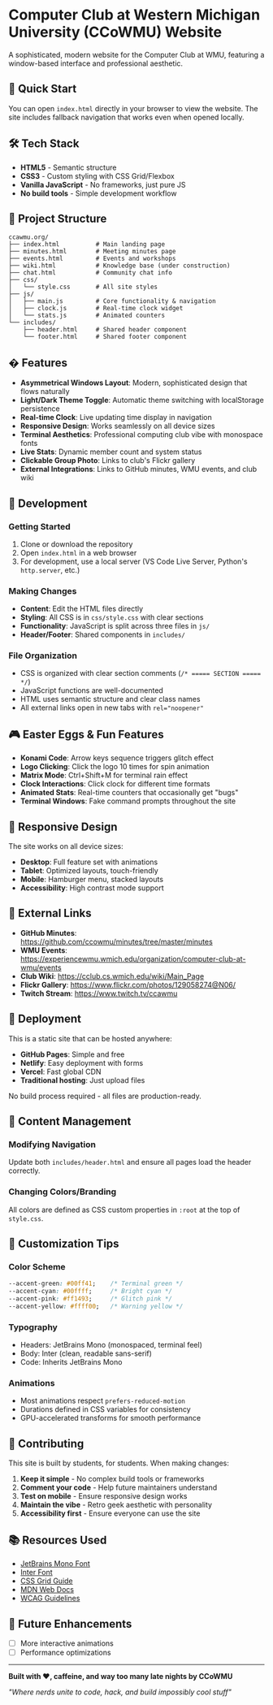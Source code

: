 # Computer Club at Western Michigan University (CCoWMU) Website

A sophisticated, modern website for the Computer Club at WMU, featuring a window-based interface and professional aesthetic.

## 🚀 Quick Start

You can open `index.html` directly in your browser to view the website. The site includes fallback navigation that works even when opened locally.

## 🛠️ Tech Stack

- **HTML5** - Semantic structure  
- **CSS3** - Custom styling with CSS Grid/Flexbox
- **Vanilla JavaScript** - No frameworks, just pure JS
- **No build tools** - Simple development workflow

## 📁 Project Structure

```
ccawmu.org/
├── index.html          # Main landing page
├── minutes.html        # Meeting minutes page
├── events.html         # Events and workshops
├── wiki.html           # Knowledge base (under construction)
├── chat.html           # Community chat info
├── css/
│   └── style.css       # All site styles
├── js/
│   ├── main.js         # Core functionality & navigation
│   ├── clock.js        # Real-time clock widget
│   └── stats.js        # Animated counters
└── includes/
    ├── header.html     # Shared header component
    └── footer.html     # Shared footer component
```

## � Features

- **Asymmetrical Windows Layout**: Modern, sophisticated design that flows naturally
- **Light/Dark Theme Toggle**: Automatic theme switching with localStorage persistence
- **Real-time Clock**: Live updating time display in navigation
- **Responsive Design**: Works seamlessly on all device sizes
- **Terminal Aesthetics**: Professional computing club vibe with monospace fonts
- **Live Stats**: Dynamic member count and system status
- **Clickable Group Photo**: Links to club's Flickr gallery
- **External Integrations**: Links to GitHub minutes, WMU events, and club wiki

## 🔧 Development

### Getting Started
1. Clone or download the repository
2. Open `index.html` in a web browser
3. For development, use a local server (VS Code Live Server, Python's `http.server`, etc.)

### Making Changes
- **Content**: Edit the HTML files directly
- **Styling**: All CSS is in `css/style.css` with clear sections
- **Functionality**: JavaScript is split across three files in `js/`
- **Header/Footer**: Shared components in `includes/`

### File Organization
- CSS is organized with clear section comments (`/* ===== SECTION ===== */`)
- JavaScript functions are well-documented
- HTML uses semantic structure and clear class names
- All external links open in new tabs with `rel="noopener"`

## 🎮 Easter Eggs & Fun Features

- **Konami Code**: Arrow keys sequence triggers glitch effect
- **Logo Clicking**: Click the logo 10 times for spin animation
- **Matrix Mode**: Ctrl+Shift+M for terminal rain effect
- **Clock Interactions**: Click clock for different time formats
- **Animated Stats**: Real-time counters that occasionally get "bugs"
- **Terminal Windows**: Fake command prompts throughout the site

## 📱 Responsive Design

The site works on all device sizes:
- **Desktop**: Full feature set with animations
- **Tablet**: Optimized layouts, touch-friendly
- **Mobile**: Hamburger menu, stacked layouts
- **Accessibility**: High contrast mode support

## 🔗 External Links

- **GitHub Minutes**: https://github.com/ccowmu/minutes/tree/master/minutes
- **WMU Events**: https://experiencewmu.wmich.edu/organization/computer-club-at-wmu/events  
- **Club Wiki**: https://cclub.cs.wmich.edu/wiki/Main_Page
- **Flickr Gallery**: https://www.flickr.com/photos/129058274@N06/
- **Twitch Stream**: https://www.twitch.tv/ccawmu

## 🚀 Deployment

This is a static site that can be hosted anywhere:
- **GitHub Pages**: Simple and free
- **Netlify**: Easy deployment with forms
- **Vercel**: Fast global CDN
- **Traditional hosting**: Just upload files

No build process required - all files are production-ready.

## 📝 Content Management

### Modifying Navigation
Update both `includes/header.html` and ensure all pages load the header correctly.

### Changing Colors/Branding
All colors are defined as CSS custom properties in `:root` at the top of `style.css`.

## 🎨 Customization Tips

### Color Scheme
```css
--accent-green: #00ff41;    /* Terminal green */
--accent-cyan: #00ffff;     /* Bright cyan */
--accent-pink: #ff1493;     /* Glitch pink */
--accent-yellow: #ffff00;   /* Warning yellow */
```

### Typography
- Headers: JetBrains Mono (monospaced, terminal feel)
- Body: Inter (clean, readable sans-serif)
- Code: Inherits JetBrains Mono

### Animations
- Most animations respect `prefers-reduced-motion`
- Durations defined in CSS variables for consistency
- GPU-accelerated transforms for smooth performance

## 🤝 Contributing

This site is built by students, for students. When making changes:

1. **Keep it simple** - No complex build tools or frameworks
2. **Comment your code** - Help future maintainers understand
3. **Test on mobile** - Ensure responsive design works
4. **Maintain the vibe** - Retro geek aesthetic with personality
5. **Accessibility first** - Ensure everyone can use the site

## 📚 Resources Used

- [JetBrains Mono Font](https://fonts.google.com/specimen/JetBrains+Mono)
- [Inter Font](https://fonts.google.com/specimen/Inter)
- [CSS Grid Guide](https://css-tricks.com/snippets/css/complete-guide-grid/)
- [MDN Web Docs](https://developer.mozilla.org/)
- [WCAG Guidelines](https://www.w3.org/WAI/WCAG21/quickref/)

## 🎯 Future Enhancements

- [ ] More interactive animations
- [ ] Performance optimizations

---

**Built with ❤️, caffeine, and way too many late nights by CCoWMU**

*"Where nerds unite to code, hack, and build impossibly cool stuff"*
